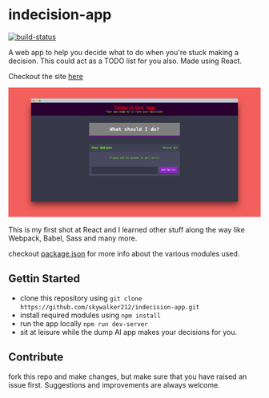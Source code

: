 # indecision-app

[![build-status](https://travis-ci.com/skywalker212/indecision-app.svg?branch=master)](https;//travis-ci.com/skywalker212/indecision-app)

A web app to help you decide what to do when you're stuck making a decision. This could act as a TODO list for you also. Made using React.

Checkout the site [here](https://skywalker212.github.io/indecision-app/)

![screenshot](screenshot.png)

This is my first shot at React and I learned other stuff along the way like Webpack, Babel, Sass and many more.

checkout [package.json](package.json) for more info about the various modules used.

## Gettin Started

- clone this repository using `git clone https://github.com/skywalker212/indecision-app.git`
- install required modules using `npm install`
- run the app locally `npm run dev-server`
- sit at leisure while the dump AI app makes your decisions for you.

## Contribute

fork this repo and make changes, but make sure that you have raised an issue first. Suggestions and improvements are always welcome.
